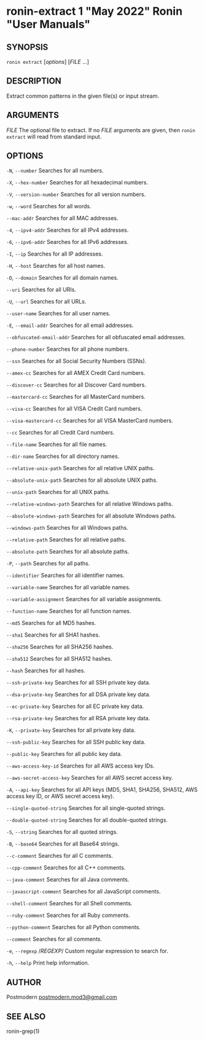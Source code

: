 # ronin-extract 1 "May 2022" Ronin "User Manuals"

## SYNOPSIS

`ronin extract` [*options*] [*FILE* ...]

## DESCRIPTION

Extract common patterns in the given file(s) or input stream.

## ARGUMENTS

*FILE*
  The optional file to extract. If no *FILE* arguments are given, then
  `ronin extract` will read from standard input.

## OPTIONS

`-N`, `--number`
  Searches for all numbers.

`-X`, `--hex-number`
  Searches for all hexadecimal numbers.

`-V`, `--version-number`
  Searches for all version numbers.

`-w`, `--word`
  Searches for all words.

`--mac-addr`
  Searches for all MAC addresses.

`-4`, `--ipv4-addr`
  Searches for all IPv4 addresses.

`-6`, `--ipv6-addr`
  Searches for all IPv6 addresses.

`-I`, `--ip`
  Searches for all IP addresses.

`-H`, `--host`
  Searches for all host names.

`-D`, `--domain`
  Searches for all domain names.

`--uri`
  Searches for all URIs.

`-U`, `--url`
  Searches for all URLs.

`--user-name`
  Searches for all user names.

`-E`, `--email-addr`
  Searches for all email addresses.

`--obfuscated-email-addr`
  Searches for all obfuscated email addresses.

`--phone-number`
  Searches for all phone numbers.

`--ssn`
  Searches for all Social Security Numbers (SSNs).

`--amex-cc`
  Searches for all AMEX Credit Card numbers.

`--discover-cc`
  Searches for all Discover Card numbers.

`--mastercard-cc`
  Searches for all MasterCard numbers.

`--visa-cc`
  Searches for all VISA Credit Card numbers.

`--visa-mastercard-cc`
  Searches for all VISA MasterCard numbers.

`--cc`
  Searches for all Credit Card numbers.

`--file-name`
  Searches for all file names.

`--dir-name`
  Searches for all directory names.

`--relative-unix-path`
  Searches for all relative UNIX paths.

`--absolute-unix-path`
  Searches for all absolute UNIX paths.

`--unix-path`
  Searches for all UNIX paths.

`--relative-windows-path`
  Searches for all relative Windows paths.

`--absolute-windows-path`
  Searches for all absolute Windows paths.

`--windows-path`
  Searches for all Windows paths.

`--relative-path`
  Searches for all relative paths.

`--absolute-path`
  Searches for all absolute paths.

`-P`, `--path`
  Searches for all paths.

`--identifier`
  Searches for all identifier names.

`--variable-name`
  Searches for all variable names.

`--variable-assignment`
  Searches for all variable assignments.

`--function-name`
  Searches for all function names.

`--md5`
  Searches for all MD5 hashes.

`--sha1`
  Searches for all SHA1 hashes.

`--sha256`
  Searches for all SHA256 hashes.

`--sha512`
  Searches for all SHA512 hashes.

`--hash`
  Searches for all hashes.

`--ssh-private-key`
  Searches for all SSH private key data.

`--dsa-private-key`
  Searches for all DSA private key data.

`--ec-private-key`
  Searches for all EC private key data.

`--rsa-private-key`
  Searches for all RSA private key data.

`-K`, `--private-key`
  Searches for all private key data.

`--ssh-public-key`
  Searches for all SSH public key data.

`--public-key`
  Searches for all public key data.

`--aws-access-key-id`
  Searches for all AWS access key IDs.

`--aws-secret-access-key`
  Searches for all AWS secret access key.

`-A`, `--api-key`
  Searches for all API keys (MD5, SHA1, SHA256, SHA512, AWS access key ID, or
  AWS secret access key).

`--single-quoted-string`
  Searches for all single-quoted strings.

`--double-quoted-string`
  Searches for all double-quoted strings.

`-S`, `--string`
  Searches for all quoted strings.

`-B`, `--base64`
  Searches for all Base64 strings.

`--c-comment`
  Searches for all C comments.

`--cpp-comment`
  Searches for all C++ comments.

`--java-comment`
  Searches for all Java comments.

`--javascript-comment`
  Searches for all JavaScript comments.

`--shell-comment`
  Searches for all Shell comments.

`--ruby-comment`
  Searches for all Ruby comments.

`--python-comment`
  Searches for all Python comments.

`--comment`
  Searches for all comments.

`-e`, `--regexp` /*REGEXP*/
  Custom regular expression to search for.

`-h`, `--help`
  Print help information.

## AUTHOR

Postmodern <postmodern.mod3@gmail.com>

## SEE ALSO

ronin-grep(1)

